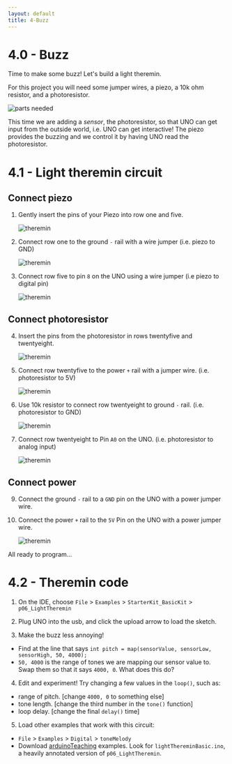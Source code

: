 ```yaml
---
layout: default
title: 4-Buzz
---
```


# 4.0 - Buzz

Time to make some buzz! Let's build a light theremin. 

For this project you will need some jumper wires, a piezo, a 10k ohm resistor, and a photoresistor. 

![parts needed](images/ther1.JPG)

This time we are adding a *sensor*, the photoresistor, so that UNO can get input from the outside world, i.e. UNO can get interactive! The piezo provides the buzzing and we control it by having UNO read the photoresistor.

# 4.1 - Light theremin circuit 

## Connect piezo 

1. Gently insert the pins of your Piezo into row one and five.

    ![theremin](images/ther2.jpg)

2. Connect row one to the ground `-` rail with a wire jumper (i.e. piezo to GND)

    ![theremin](images/ther3.jpg)

3. Connect row five to pin `8` on the UNO using a wire jumper (i.e piezo to digital pin)

    ![theremin](images/ther4.jpg)

## Connect photoresistor

4. Insert the pins from the photoresistor in rows twentyfive and twentyeight.

    ![theremin](images/ther5.jpg)

5. Connect row twentyfive to the power `+` rail with a jumper wire. 
(i.e. photoresistor to 5V)

    ![theremin](images/ther6.jpg)

6. Use 10k resistor to connect row twentyeight to ground `-` rail. 
(i.e. photoresistor to GND)

    ![theremin](images/ther7.jpg)

7. Connect row twentyeight to Pin `A0` on the UNO. 
(i.e. photoresistor to analog input)

    ![theremin](images/ther8.jpg)

## Connect power 

9. Connect the ground `-` rail to a `GND` pin on the UNO with a power jumper wire.

10. Connect the power `+` rail to the `5V` Pin on the UNO with a power jumper wire.

    ![theremin](images/ther9.jpg)

All ready to program... 

# 4.2 - Theremin code 

1. On the IDE, choose `File` > `Examples` > `StarterKit_BasicKit` > `p06_LightTheremin`

2. Plug UNO into the usb, and click the upload arrow to load the sketch.

3. Make the buzz less annoying! 
- Find at the line that says `int pitch = map(sensorValue, sensorLow, sensorHigh, 50, 4000);`
- `50, 4000` is the range of tones we are mapping our sensor value to. Swap them so that it says `4000, 0`. What does this do? 

4. Edit and experiment! Try changing a few values in the `loop()`, such as:
- range of pitch. [change `4000, 0` to something else]
- tone length. [change the third number in the `tone()` function]
- loop delay. [change the final `delay()` time] 

5. Load other examples that work with this circuit:
- `File` > `Examples` > `Digital` > `toneMelody`
- Download [arduinoTeaching](https://github.com/evanwill/arduinoTeaching) examples. Look for `lightThereminBasic.ino`, a heavily annotated version of `p06_LightTheremin`.

